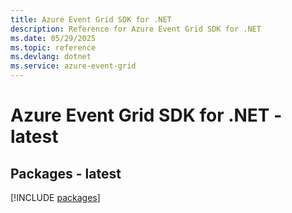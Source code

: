 ```yaml
---
title: Azure Event Grid SDK for .NET
description: Reference for Azure Event Grid SDK for .NET
ms.date: 05/29/2025
ms.topic: reference
ms.devlang: dotnet
ms.service: azure-event-grid
---
```

# Azure Event Grid SDK for .NET - latest
## Packages - latest
[!INCLUDE [packages](event-grid-index.md)]